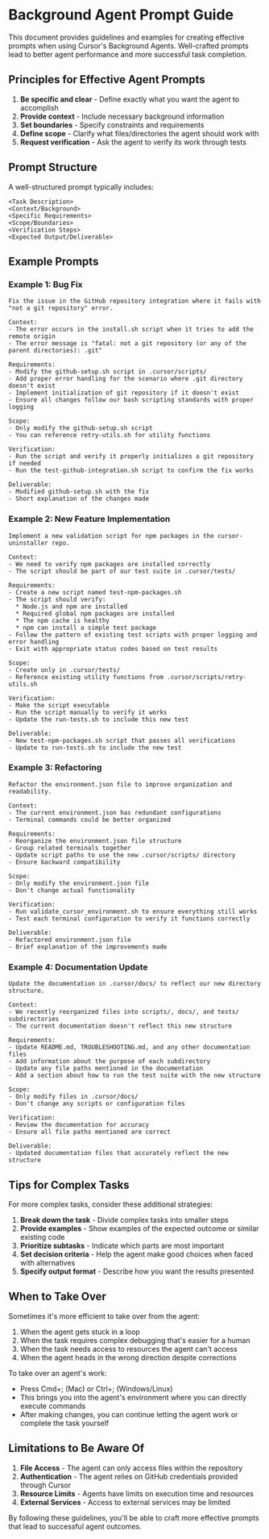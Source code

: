 # Background Agent Prompt Guide

This document provides guidelines and examples for creating effective prompts when using Cursor's Background Agents. Well-crafted prompts lead to better agent performance and more successful task completion.

## Principles for Effective Agent Prompts

1. **Be specific and clear** - Define exactly what you want the agent to accomplish
2. **Provide context** - Include necessary background information
3. **Set boundaries** - Specify constraints and requirements
4. **Define scope** - Clarify what files/directories the agent should work with
5. **Request verification** - Ask the agent to verify its work through tests

## Prompt Structure

A well-structured prompt typically includes:

```
<Task Description>
<Context/Background>
<Specific Requirements>
<Scope/Boundaries>
<Verification Steps>
<Expected Output/Deliverable>
```

## Example Prompts

### Example 1: Bug Fix

```
Fix the issue in the GitHub repository integration where it fails with "not a git repository" error.

Context:
- The error occurs in the install.sh script when it tries to add the remote origin
- The error message is "fatal: not a git repository (or any of the parent directories): .git"

Requirements:
- Modify the github-setup.sh script in .cursor/scripts/
- Add proper error handling for the scenario where .git directory doesn't exist
- Implement initialization of git repository if it doesn't exist
- Ensure all changes follow our bash scripting standards with proper logging

Scope:
- Only modify the github-setup.sh script
- You can reference retry-utils.sh for utility functions

Verification:
- Run the script and verify it properly initializes a git repository if needed
- Run the test-github-integration.sh script to confirm the fix works

Deliverable:
- Modified github-setup.sh with the fix
- Short explanation of the changes made
```

### Example 2: New Feature Implementation

```
Implement a new validation script for npm packages in the cursor-uninstaller repo.

Context:
- We need to verify npm packages are installed correctly
- The script should be part of our test suite in .cursor/tests/

Requirements:
- Create a new script named test-npm-packages.sh
- The script should verify:
  * Node.js and npm are installed
  * Required global npm packages are installed
  * The npm cache is healthy
  * npm can install a simple test package
- Follow the pattern of existing test scripts with proper logging and error handling
- Exit with appropriate status codes based on test results

Scope:
- Create only in .cursor/tests/
- Reference existing utility functions from .cursor/scripts/retry-utils.sh

Verification:
- Make the script executable
- Run the script manually to verify it works
- Update the run-tests.sh to include this new test

Deliverable:
- New test-npm-packages.sh script that passes all verifications
- Update to run-tests.sh to include the new test
```

### Example 3: Refactoring

```
Refactor the environment.json file to improve organization and readability.

Context:
- The current environment.json has redundant configurations
- Terminal commands could be better organized

Requirements:
- Reorganize the environment.json file structure
- Group related terminals together
- Update script paths to use the new .cursor/scripts/ directory
- Ensure backward compatibility

Scope:
- Only modify the environment.json file
- Don't change actual functionality

Verification:
- Run validate_cursor_environment.sh to ensure everything still works
- Test each terminal configuration to verify it functions correctly

Deliverable:
- Refactored environment.json file
- Brief explanation of the improvements made
```

### Example 4: Documentation Update

```
Update the documentation in .cursor/docs/ to reflect our new directory structure.

Context:
- We recently reorganized files into scripts/, docs/, and tests/ subdirectories
- The current documentation doesn't reflect this new structure

Requirements:
- Update README.md, TROUBLESHOOTING.md, and any other documentation files
- Add information about the purpose of each subdirectory
- Update any file paths mentioned in the documentation
- Add a section about how to run the test suite with the new structure

Scope:
- Only modify files in .cursor/docs/
- Don't change any scripts or configuration files

Verification:
- Review the documentation for accuracy
- Ensure all file paths mentioned are correct

Deliverable:
- Updated documentation files that accurately reflect the new structure
```

## Tips for Complex Tasks

For more complex tasks, consider these additional strategies:

1. **Break down the task** - Divide complex tasks into smaller steps
2. **Provide examples** - Show examples of the expected outcome or similar existing code
3. **Prioritize subtasks** - Indicate which parts are most important
4. **Set decision criteria** - Help the agent make good choices when faced with alternatives
5. **Specify output format** - Describe how you want the results presented

## When to Take Over

Sometimes it's more efficient to take over from the agent:

1. When the agent gets stuck in a loop
2. When the task requires complex debugging that's easier for a human
3. When the task needs access to resources the agent can't access
4. When the agent heads in the wrong direction despite corrections

To take over an agent's work:
- Press Cmd+; (Mac) or Ctrl+; (Windows/Linux)
- This brings you into the agent's environment where you can directly execute commands
- After making changes, you can continue letting the agent work or complete the task yourself

## Limitations to Be Aware Of

1. **File Access** - The agent can only access files within the repository
2. **Authentication** - The agent relies on GitHub credentials provided through Cursor
3. **Resource Limits** - Agents have limits on execution time and resources
4. **External Services** - Access to external services may be limited

By following these guidelines, you'll be able to craft more effective prompts that lead to successful agent outcomes.
